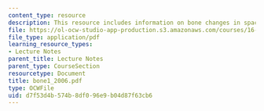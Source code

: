 ```yaml
---
content_type: resource
description: This resource includes information on bone changes in space.
file: https://ol-ocw-studio-app-production.s3.amazonaws.com/courses/16-423j-aerospace-biomedical-and-life-support-engineering-spring-2006/d7f53d4b574b8df096e9b04d87f63cb6_bone1_2006.pdf
file_type: application/pdf
learning_resource_types:
- Lecture Notes
parent_title: Lecture Notes
parent_type: CourseSection
resourcetype: Document
title: bone1_2006.pdf
type: OCWFile
uid: d7f53d4b-574b-8df0-96e9-b04d87f63cb6
---
```

